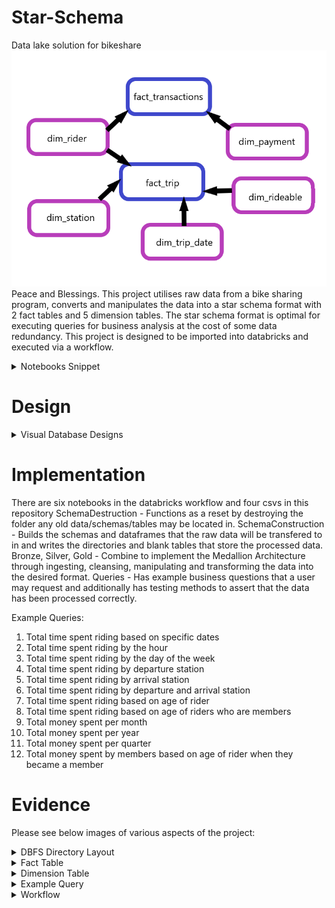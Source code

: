 # Star-Schema
Data lake solution for bikeshare
![Alt Text](https://github.com/Adenation/Star-Schema/blob/main/img/ConceptualDatabaseDesign.png)
Peace and Blessings. 
This project utilises raw data from a bike sharing program, converts and manipulates the data into a star schema format with 2 fact tables and 5 dimension tables. The star schema format is optimal for executing queries for business analysis at the cost of some data redundancy.
This project is designed to be imported into databricks and executed via a workflow.

<details>
<summary> Notebooks Snippet </summary>
![Alt Text](img/DBFSSnip.png)
</details>

# Design

<details>
<summary> Visual Database Designs </summary>
Conceptual Database Design
![Conceptual Database Design](img/ConceptualDatabaseDesign.png)
Logical Database Design
![Logical Database Design](img/LogicalDatabaseDesign.png)
Physical Database Design
![Physical Database Design](img/PhysicalDatabaseDesign.png)
</details>

# Implementation

There are six notebooks in the databricks workflow and four csvs in this repository
SchemaDestruction - Functions as a reset by destroying the folder any old data/schemas/tables may be located in.
SchemaConstruction - Builds the schemas and dataframes that the raw data will be transfered to in and writes the directories and blank tables that store the processed data.
Bronze, Silver, Gold - Combine to implement the Medallion Architecture through ingesting, cleansing, manipulating and transforming the data into the desired format.
Queries - Has example business questions that a user may request and additionally has testing methods to assert that the data has been processed correctly.

Example Queries:

1) Total time spent riding based on specific dates
2) Total time spent riding by the hour
3) Total time spent riding by the day of the week
4) Total time spent riding by departure station
5) Total time spent riding by arrival station
6) Total time spent riding by departure and arrival station
7) Total time spent riding based on age of rider
8) Total time spent riding based on age of riders who are members
9) Total money spent per month
10) Total money spent per year
11) Total money spent per quarter
12) Total money spent by members based on age of rider when they became a member

# Evidence 

Please see below images of various aspects of the project:
<details>
<summary> DBFS Directory Layout </summary>
![image](img/designimages.png)
</details>

<details>
<summary> Fact Table </summary>
![image](img/FactTableSnip.png)
</details>

<details>
<summary> Dimension Table </summary>
![image](img/DimensionTableSnip.png)
</details>

<details>
<summary> Example Query </summary>
![image](img/QuerySnip.png)
</details>

<details>
<summary> Workflow </summary>
![image](img/WorkflowSnip.png)

</details>
